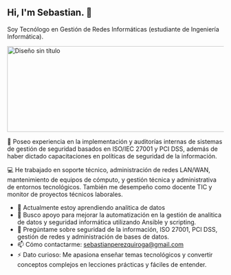 ## Hi, I'm Sebastian. 👋
Soy Tecnólogo en Gestión de Redes Informáticas (estudiante de Ingeniería Informática).

  <img width="600" height="200" alt="Diseño sin título" src="https://github.com/user-attachments/assets/383a83d6-6fc8-476f-a18f-c698e7036568" />

🔐 Poseo experiencia en la implementación y auditorías internas de sistemas de gestión de seguridad basados en ISO/IEC 27001 y PCI DSS, además de haber dictado capacitaciones en políticas de seguridad de la información.

💻 He trabajado en soporte técnico, administración de redes LAN/WAN, mantenimiento de equipos de cómputo, y gestión técnica y administrativa de entornos tecnológicos. También me desempeño como docente TIC y monitor de proyectos técnicos laborales.

- 🌱 Actualmente estoy aprendiendo analitica de datos
- 🤔 Busco apoyo para mejorar la automatización en la gestión de analitica de datos y seguridad informática utilizando Ansible y scripting.
- 💬 Pregúntame sobre seguridad de la información, ISO 27001, PCI DSS, gestión de redes y administración de bases de datos.
- 📫 Cómo contactarme: sebastianperezquiroga@gmail.com
- ⚡ Dato curioso: Me apasiona enseñar temas tecnológicos y convertir conceptos complejos en lecciones prácticas y fáciles de entender.
<!--
**Sebacho509ing/Sebacho509ing** is a ✨ _special_ ✨ repository because its `README.md` (this file) appears on your GitHub profile.

Here are some ideas to get you started:

- 🔭 I’m currently working on ...

- 👯 I’m looking to collaborate on ...
- 🤔 I’m looking for help with ...
- 💬 Ask me about ...
- 📫 How to reach me: ...
- 😄 Pronouns: ...
- ⚡ Fun fact: ...
-->
